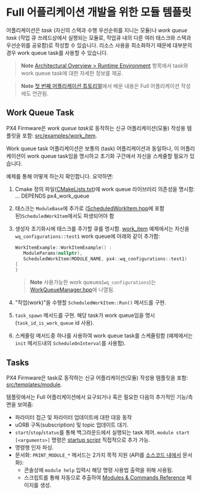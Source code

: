 # Full 어플리케이션 개발을 위한 모듈 템플릿

어플리케이션은 *task* (자신의 스택과 수행 우선순위를 지니는 모듈)나 *work queue task* (작업 큐 쓰레드상에서 실행되는 모듈로, 작업큐 내의 다른 여러 태스크와 스택과 우선순위를 공유함)로 작성할 수 있습니다. 리소스 사용을 최소화하기 때문에 대부분의 경우 work queue task를 사용할 수 있습니다.

> **Note** [Architectural Overview > Runtime Environment](../concept/architecture.md#runtime-environment) 항목에서 task와 work queue task에 대한 자세한 정보를 제공.

<span></span>

> **Note** [첫 번째 어플리케이션 튜토리얼](../apps/hello_sky.md)에서 배운 내용은 Full 어플리케이션 작성에도 연관됨.

## Work Queue Task

PX4 Firmware은 *work queue task*로 동작하는 신규 어플리케이션(모듈) 작성용 템플릿을 포함: [src/examples/work_item](https://github.com/PX4/Firmware/tree/master/src/examples/work_item).

Work queue task 어플리케이션은 보통의 (task) 어플리케이션과 동일하나, 이 어플리케이션이 work queue task임을 명시하고 초기화 구간에서 자신을 스케쥴할 필요가 있습니다.

예제를 통해 어떻게 하는지 확인합니다. 요약하면:

1. Cmake 정의 파일([CMakeLists.txt](https://github.com/PX4/Firmware/blob/master/src/examples/work_item/CMakeLists.txt))에 work queue 라이브러리 의존성을 명시함: 
        ...
        DEPENDS
          px4_work_queue

2. 태스크는 `ModuleBase`에 추가로 ([ScheduledWorkItem.hpp](https://github.com/PX4/Firmware/blob/master/platforms/common/include/px4_platform_common/px4_work_queue/ScheduledWorkItem.hpp)에 포함된)`ScheduledWorkItem`에서도 파생되어야 함
3. 생성자 초기화시에 태스크를 추가할 큐를 명시함. [work_item](https://github.com/PX4/Firmware/blob/master/src/examples/work_item/WorkItemExample.cpp#L42) 예제에서는 자신을 `wq_configurations::test1` work queue에 아래와 같이 추가함:
    
    ```cpp
    WorkItemExample::WorkItemExample() :
       ModuleParams(nullptr),
       ScheduledWorkItem(MODULE_NAME, px4::wq_configurations::test1)
    {
    }
    ```
    
    > **Note** 사용가능한 work queues(`wq_configurations`)는 [WorkQueueManager.hpp](https://github.com/PX4/Firmware/blob/master/platforms/common/include/px4_platform_common/px4_work_queue/WorkQueueManager.hpp#L49)에 나열됨.

4. "작업(work)"을 수행할 `ScheduledWorkItem::Run()` 메서드를 구현.

5. `task_spawn` 메서드를 구현. 해당 task가 work queue임을 명시 (`task_id_is_work_queue` id 사용).
6. 스케줄링 메서드중 하나를 사용하여 work queue task를 스케쥴링함 (예제에서는 `init` 메서드내의 `ScheduleOnInterval`를 사용함).

## Tasks

PX4 Firmware은 task로 동작하는 신규 어플리케이션(모듈) 작성용 템플릿을 포함: [src/templates/module](https://github.com/PX4/Firmware/tree/master/src/templates/module).

템플릿에서는 Full 어플리케이션에서 요구되거나 혹은 필요한 다음의 추가적인 기능/측면을 보여줌:

- 파라미터 접근 및 파라미터 업데이트에 대한 대응 동작
- uORB 구독(subscription) 및 topic 업데이트 대기.
- `start`/`stop`/`status`를 통해 백그라운드에서 실행되는 task 제어. `module start [<arguments>]` 명령은 [startup script](../concept/system_startup.md) 직접적으로 추가 가능.
- 명령행 인자 파싱.
- 문서화: `PRINT_MODULE_*` 메서드는 2가지 목적 지원 (API를 [소스코드 내에서](https://github.com/PX4/Firmware/blob/v1.8.0/src/platforms/px4_module.h#L381) 문서화): 
    - 콘솔상에 `module help` 입력시 해당 명령 사용법 출력을 위해 사용됨.
    - 스크립트를 통해 자동으로 추출하여 [Modules & Commands Reference](../middleware/modules_main.md) 페이지를 생성.